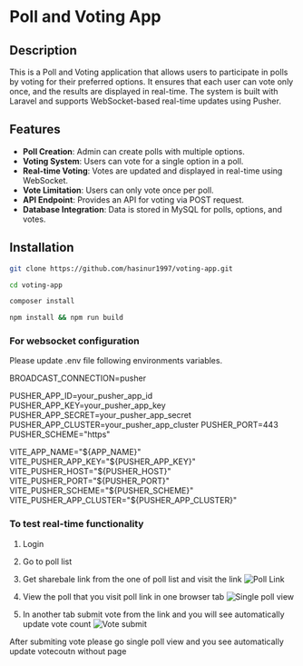 # Poll and Voting App

## Description

This is a Poll and Voting application that allows users to participate in polls by voting for their preferred options. It ensures that each user can vote only once, and the results are displayed in real-time. The system is built with Laravel and supports WebSocket-based real-time updates using Pusher.

## Features

- **Poll Creation**: Admin can create polls with multiple options.
- **Voting System**: Users can vote for a single option in a poll.
- **Real-time Voting**: Votes are updated and displayed in real-time using WebSocket.
- **Vote Limitation**: Users can only vote once per poll.
- **API Endpoint**: Provides an API for voting via POST request.
- **Database Integration**: Data is stored in MySQL for polls, options, and votes.

## Installation

```bash
git clone https://github.com/hasinur1997/voting-app.git

```

```bash
cd voting-app

```

```sh
composer install
```

```sh
npm install && npm run build
```

### For websocket configuration

Please update .env file following environments variables.

BROADCAST_CONNECTION=pusher

PUSHER_APP_ID=your_pusher_app_id
PUSHER_APP_KEY=your_pusher_app_key
PUSHER_APP_SECRET=your_pusher_app_secret
PUSHER_APP_CLUSTER=your_pusher_app_cluster
PUSHER_PORT=443
PUSHER_SCHEME="https"

VITE_APP_NAME="${APP_NAME}"
VITE_PUSHER_APP_KEY="${PUSHER_APP_KEY}"
VITE_PUSHER_HOST="${PUSHER_HOST}"
VITE_PUSHER_PORT="${PUSHER_PORT}"
VITE_PUSHER_SCHEME="${PUSHER_SCHEME}"
VITE_PUSHER_APP_CLUSTER="${PUSHER_APP_CLUSTER}"


### To test real-time functionality

1. Login 
2. Go to poll list
3. Get sharebale link from the one of poll list and visit the link
![Poll Link](https://drive.google.com/file/d/1Z-6C-vUg-qK2GjkveYBhjqfldGKnk7A5/view?usp=drive_link)
4. View the poll that you visit poll link in one browser tab
![Single poll view](https://drive.google.com/file/d/1GXR7wmDJwsqCnS7Hal3h6v6RicyHqdBX/view?usp=sharing)

5. In another tab submit vote from the link and you will see automatically update vote count
![Vote submit](https://drive.google.com/file/d/1PEfijoHddSHtYwx2qsIGwgryaNeh8wGB/view?usp=sharing)

After submiting vote please go single poll view and you see automatically update votecoutn without page


